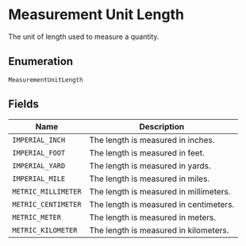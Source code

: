 <!-- Optimized: 2025-10-06 -->
<!-- RPM: 1.6.2.1.1.6.2.1_measurement-unit-length_20251006 -->
<!-- Session: E2E RPM DNA Application -->
<!-- AOM: RND (Reggie & Dro) -->
<!-- COI: TECHNOLOGY -->
<!-- RPM: HIGH -->
<!-- ACTION: BUILD -->

# Measurement Unit Length

The unit of length used to measure a quantity.

## Enumeration

`MeasurementUnitLength`

## Fields

| Name | Description |
|  --- | --- |
| `IMPERIAL_INCH` | The length is measured in inches. |
| `IMPERIAL_FOOT` | The length is measured in feet. |
| `IMPERIAL_YARD` | The length is measured in yards. |
| `IMPERIAL_MILE` | The length is measured in miles. |
| `METRIC_MILLIMETER` | The length is measured in millimeters. |
| `METRIC_CENTIMETER` | The length is measured in centimeters. |
| `METRIC_METER` | The length is measured in meters. |
| `METRIC_KILOMETER` | The length is measured in kilometers. |
